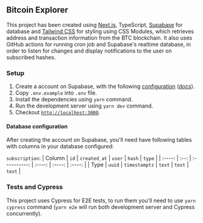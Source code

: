 ## Bitcoin Explorer

This project has been created using [Next.js](https://nextjs.org/), TypeScript, [Supabase](https://supabase.com/) for database and [Tailwind CSS](https://tailwindcss.com/) for styling using CSS Modules, which retrieves address and transaction information from the BTC blockchain. It also uses GitHub actions for running cron job and Supabase's realtime database, in order to listen for changes and display notifications to the user on subscribed hashes.

### Setup

1. Create a account on Supabase, with the following [configuration](#database-configuration) ([docs](https://supabase.com/docs/guides/with-nextjs)).
2. Copy `.env.example` into `.env` file.
3. Install the dependencies using `yarn` command.
4. Run the development server using `yarn dev` command.
5. Checkout [`http://localhost:3000`](http://localhost:3000).

#### Database configuration

After creating the account on Supabase, you'll need have following tables with columns in your database configured:

`subscription`:
| Column | `id` | `created_at` | `user` | `hash` | `type` |
| :----: | :--: | :----------: | :----: | :----: | :----: |
| Type | `uuid` | `timestamptz` | `text` | `text` | `text` |

### Tests and Cypress

This project uses Cypress for E2E tests, to run them you'll need to use `yarn cypress` command (`yarn e2e` will run both development server and Cypress concurrently).
